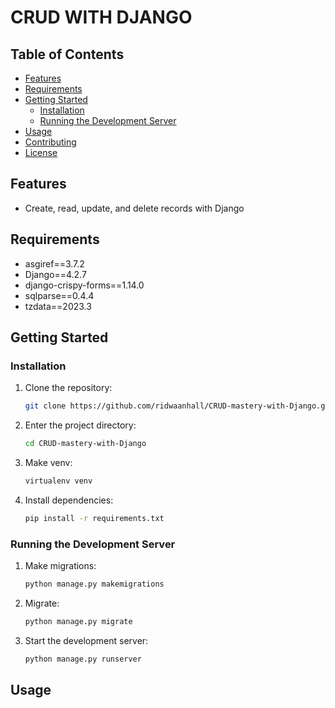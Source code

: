 # CRUD WITH DJANGO

## Table of Contents
- [Features](#features)
- [Requirements](#requirements)
- [Getting Started](#getting-started)
  - [Installation](#installation)
  - [Running the Development Server](#running-the-development-server)
- [Usage](#usage)
- [Contributing](#contributing)
- [License](#license)

## Features

- Create, read, update, and delete records with Django

## Requirements

- asgiref==3.7.2
- Django==4.2.7
- django-crispy-forms==1.14.0
- sqlparse==0.4.4
- tzdata==2023.3

## Getting Started

### Installation

1. Clone the repository:

   ```bash
   git clone https://github.com/ridwaanhall/CRUD-mastery-with-Django.git

2. Enter the project directory:
   ```bash
   cd CRUD-mastery-with-Django

3. Make venv:
   ```bash
   virtualenv venv

4. Install dependencies:
   ```bash
   pip install -r requirements.txt

### Running the Development Server
1. Make migrations:
   ```bash
   python manage.py makemigrations

2. Migrate:
   ```bash
   python manage.py migrate

3. Start the development server:
   ```bash
   python manage.py runserver

## Usage
